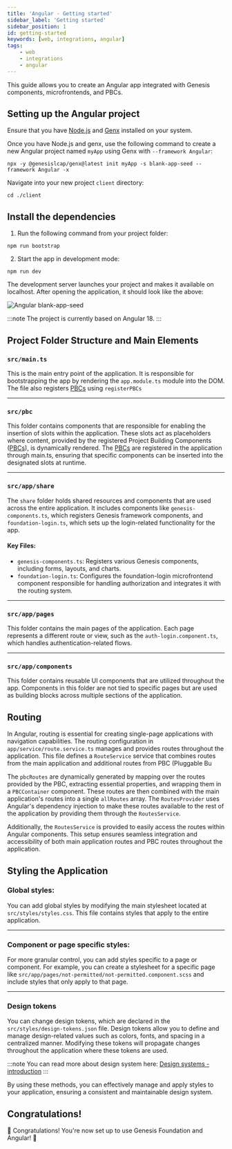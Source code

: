 ```yaml
---
title: 'Angular - Getting started'
sidebar_label: 'Getting started'
sidebar_position: 1
id: getting-started
keywords: [web, integrations, angular]
tags:
    - web
    - integrations
    - angular
---
```


This guide allows you to create an Angular app integrated with Genesis components, microfrontends, and PBCs.

## Setting up the Angular project

Ensure that you have [Node.js](https://nodejs.org/) and [Genx](https://learn.genesis.global/docs/getting-started/prerequisites/genx) installed on your system.

Once you have Node.js and genx, use the following command to create a new Angular project named `myApp` using Genx with `--framework Angular`:

```shell
npx -y @genesislcap/genx@latest init myApp -s blank-app-seed --framework Angular -x
```

Navigate into your new project ```client``` directory:

```shell
cd ./client
```

## Install the dependencies

1. Run the following command from your project folder:

```shell
npm run bootstrap
```

2. Start the app in development mode:

```shell
npm run dev
```

The development server launches your project and makes it available on localhost. After opening the application, it should look like the above:

![Angular blank-app-seed](/integrations/angular/angular-blank-app-seed.png)

:::note
The project is currently based on Angular 18.
:::

## Project Folder Structure and Main Elements

### `src/main.ts`
This is the main entry point of the application. It is responsible for bootstrapping the app by rendering the `app.module.ts` module into the DOM. The file also registers [PBCs](../../../../server/packaged-business-capabilities/pbc-intro/) using `registerPBCs`

---

### `src/pbc`
This folder contains components that are responsible for enabling the insertion of slots within the application. These slots act as placeholders where content, provided by the registered Project Building Components ([PBCs](../../../../server/packaged-business-capabilities/pbc-intro/)), is dynamically rendered. The [PBCs](../../../../server/packaged-business-capabilities/pbc-intro/) are registered in the application through main.ts, ensuring that specific components can be inserted into the designated slots at runtime.

---

### `src/app/share`
The `share` folder holds shared resources and components that are used across the entire application. It includes components like `genesis-components.ts`, which registers Genesis framework components, and `foundation-login.ts`, which sets up the login-related functionality for the app.

#### Key Files:
- `genesis-components.ts`: Registers various Genesis components, including forms, layouts, and charts.
- `foundation-login.ts`: Configures the foundation-login microfrontend component responsible for handling authorization and integrates it with the routing system.

---

### `src/app/pages`
This folder contains the main pages of the application. Each page represents a different route or view, such as the `auth-login.component.ts`, which handles authentication-related flows.

---

### `src/app/components`
This folder contains reusable UI components that are utilized throughout the app. Components in this folder are not tied to specific pages but are used as building blocks across multiple sections of the application.

## Routing

In Angular, routing is essential for creating single-page applications with navigation capabilities. The routing configuration in `app/service/route.service.ts` manages and provides routes throughout the application. This file defines a `RouteService` service that combines routes from the main application and additional routes from PBC (Pluggable Bu

The `pbcRoutes` are dynamically generated by mapping over the routes provided by the PBC, extracting essential properties, and wrapping them in a `PBCContainer` component. These routes are then combined with the main application's routes into a single `allRoutes` array. The `RoutesProvider` uses Angular's dependency injection to make these routes available to the rest of the application by providing them through the `RoutesService`.

Additionally, the `RoutesService` is provided to easily access the routes within Angular components. This setup ensures seamless integration and accessibility of both main application routes and PBC routes throughout the application.

## Styling the Application

### Global styles:
You can add global styles by modifying the main stylesheet located at `src/styles/styles.css`. This file contains styles that apply to the entire application.

---

### Component or page specific styles:
For more granular control, you can add styles specific to a page or component. For example, you can create a stylesheet for a specific page like `src/app/pages/not-permitted/not-permitted.component.scss` and include styles that only apply to that page.

---

### Design tokens

You can change design tokens, which are declared in the `src/styles/design-tokens.json` file. Design tokens allow you to define and manage design-related values such as colors, fonts, and spacing in a centralized manner. Modifying these tokens will propagate changes throughout the application where these tokens are used.

:::note
You can read more about design system here: [Design systems - introduction](../../../design-systems/introduction/)
:::

By using these methods, you can effectively manage and apply styles to your application, ensuring a consistent and maintainable design system.

## Congratulations!

🎉 Congratulations! You're now set up to use Genesis Foundation and Angular! 🎉
